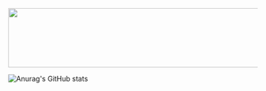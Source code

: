 <!--
![header](https://capsule-render.vercel.app/api?type=cylinder&color=C3E2F0&height=180&section=header&text=Jun%20Park&fontSize=60&fontColor=FFFFFF)


<div align=center><h1>🛠 Tech Stack 🛠</h1></div>

<div align=center>
  <img src="https://img.shields.io/badge/java-007396?style=for-the-badge&logo=java&logoColor=white">
  <img src="https://img.shields.io/badge/spring-6DB33F?style=for-the-badge&logo=spring&logoColor=white">
  <br>
  
  <img src="https://img.shields.io/badge/html5-E34F26?style=for-the-badge&logo=html5&logoColor=white"> 
  <img src="https://img.shields.io/badge/css-1572B6?style=for-the-badge&logo=css3&logoColor=white">
  <img src="https://img.shields.io/badge/bootstrap-7952B3?style=for-the-badge&logo=bootstrap&logoColor=white">
  <img src="https://img.shields.io/badge/javascript-F7DF1E?style=for-the-badge&logo=javascript&logoColor=black"> 
  <img src="https://img.shields.io/badge/jquery-0769AD?style=for-the-badge&logo=jquery&logoColor=white">
  <br>
  
  <img src="https://img.shields.io/badge/oracle-F80000?style=for-the-badge&logo=oracle&logoColor=white"> 
  <img src="https://img.shields.io/badge/apache tomcat-F8DC75?style=for-the-badge&logo=apachetomcat&logoColor=white">
  <br>
  
  <img src="https://img.shields.io/badge/github-181717?style=for-the-badge&logo=github&logoColor=white">
  <img src="https://img.shields.io/badge/git-F05032?style=for-the-badge&logo=git&logoColor=white">
  <img src="https://img.shields.io/badge/fontawesome-339AF0?style=for-the-badge&logo=fontawesome&logoColor=white">
  <br>
</div>
-->

<div>
<a href="https://www.gitanimals.org/en_US?utm_medium=image&utm_source=myjuniverse&utm_content=line">
  <img
    src="https://render.gitanimals.org/lines/myjuniverse?pet-id=720806632148930151"
    width="600"
    height="120"
    contribution-view=false
  />
</a>
</div>

![Anurag's GitHub stats](https://github-readme-stats.vercel.app/api?username=myjuniverse&theme=dark&show_icons=true)











